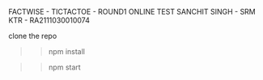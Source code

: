 FACTWISE - TICTACTOE - ROUND1 ONLINE TEST
SANCHIT SINGH - SRM KTR - RA2111030010074

clone the repo
>> npm install


>> npm start
